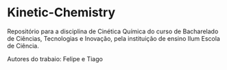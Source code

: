 # Kinetic-Chemistry
Repositório para a disciplina de Cinética Química do curso de Bacharelado de Ciências, Tecnologias e Inovação, pela instituição de ensino Ilum Escola de Ciência.

Autores do trabaio: Felipe e Tiago
